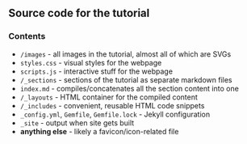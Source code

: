 ## Source code for the tutorial

### Contents

- `/images` - all images in the tutorial, almost all of which are SVGs
- `styles.css` - visual styles for the webpage
- `scripts.js` - interactive stuff for the webpage
- `/_sections` - sections of the tutorial as separate markdown files
- `index.md` - compiles/concatenates all the section content into one
- `/_layouts` - HTML container for the compiled content
- `/_includes` - convenient, reusable HTML code snippets
- `_config.yml`, `Gemfile`, `Gemfile.lock` - Jekyll configuration
- `_site` - output when site gets built
- **anything else** - likely a favicon/icon-related file